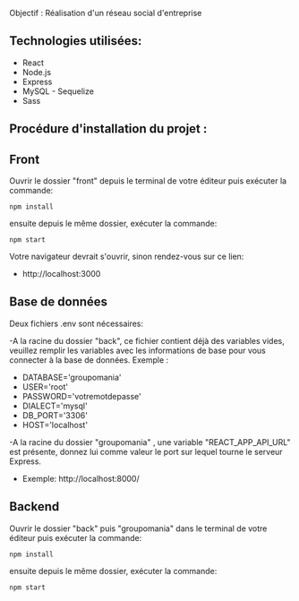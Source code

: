 Objectif : Réalisation d'un réseau social d'entreprise

## Technologies utilisées:

* React
* Node.js
* Express
* MySQL - Sequelize
* Sass

## Procédure d'installation du projet :

## Front

Ouvrir le dossier "front" depuis le terminal de votre éditeur puis exécuter la commande:

    npm install

ensuite depuis le même dossier, exécuter la commande:

    npm start

Votre navigateur devrait s'ouvrir, sinon rendez-vous sur ce lien:

- http://localhost:3000

## Base de données

Deux fichiers .env sont nécessaires: 

-A la racine du dossier "back", ce fichier contient déjà des variables vides, veuillez remplir les variables avec les informations de base pour vous connecter à la base de données.
Exemple : 
* DATABASE='groupomania'
* USER='root'
* PASSWORD='votremotdepasse'
* DIALECT='mysql'
* DB_PORT='3306'
* HOST='localhost'

-A la racine du dossier "groupomania" , une variable "REACT_APP_API_URL" est présente, donnez lui comme valeur le port sur lequel tourne le serveur Express. 
* Exemple: http://localhost:8000/

## Backend

Ouvrir le dossier "back" puis "groupomania" dans le terminal de votre éditeur puis exécuter la commande:

    npm install

ensuite depuis le même dossier, exécuter la commande:

    npm start
